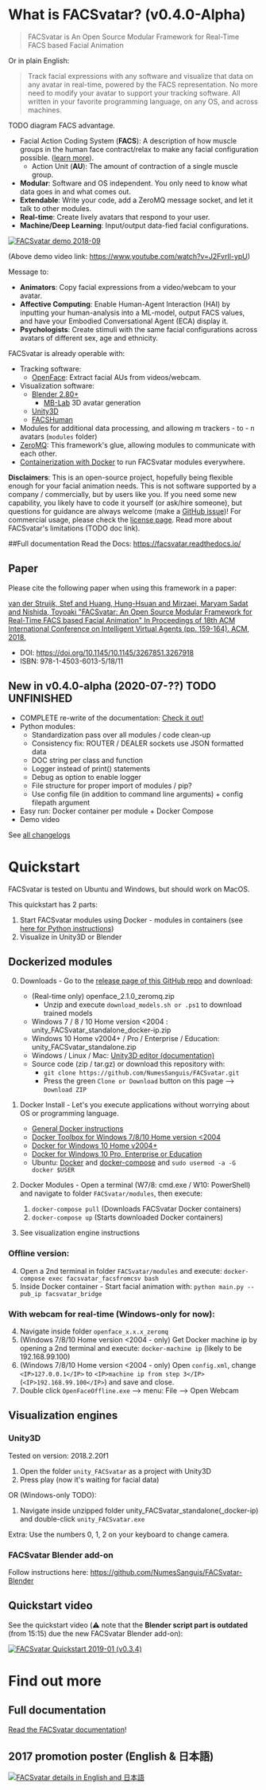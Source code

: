 # What is FACSvatar? (v0.4.0-Alpha)
> FACSvatar is An Open Source Modular Framework for Real-Time FACS based Facial Animation

Or in plain English:

> Track facial expressions with any software and visualize that data on any avatar in real-time,
powered by the FACS representation.
No more need to modify your avatar to support your tracking software.
All written in your favorite programming language, on any OS, and across machines.

TODO diagram FACS advantage.

- Facial Action Coding System (**FACS**): A description of how muscle groups in the human face contract/relax
  to make any facial configuration possible.
  ([learn more](https://facsvatar.readthedocs.io/en/latest/facs_theory.html)).
  * Action Unit (**AU**): The amount of contraction of a single muscle group.
- **Modular**: Software and OS independent. You only need to know what data goes in and what comes out.
- **Extendable**: Write your code, add a ZeroMQ message socket, and let it talk to other modules.
- **Real-time**: Create lively avatars that respond to your user.
- **Machine/Deep Learning**: Input/output data-fied facial configurations.

[![FACSvatar demo 2018-09](https://img.youtube.com/vi/J2FvrIl-ypU/0.jpg)](https://www.youtube.com/watch?v=J2FvrIl-ypU)

(Above demo video link: https://www.youtube.com/watch?v=J2FvrIl-ypU)

Message to:
- **Animators**: Copy facial expressions from a video/webcam to your avatar.
- **Affective Computing**: Enable Human-Agent Interaction (HAI) by inputting your human-analysis into a ML-model,
output FACS values, and have your Embodied Conversational Agent (ECA) display it.
- **Psychologists**: Create stimuli with the same facial configurations across avatars of different sex, age and ethnicity.

FACSvatar is already operable with:
- Tracking software:
  * [OpenFace](https://github.com/TadasBaltrusaitis/OpenFace): Extract facial AUs from videos/webcam.
- Visualization software:
  * [Blender 2.80+](https://www.blender.org/)
    * [MB-Lab](https://mb-lab-community.github.io/MB-Lab.github.io/) 3D avatar generation
  * [Unity3D](https://unity.com/)
  * [FACSHuman](https://www.michaelgilbert.fr/facshuman/)
- Modules for additional data processing, and allowing m trackers - to - n avatars (`modules` folder)
- [ZeroMQ](https://zeromq.org/): This framework's glue, allowing modules to communicate with each other.
- [Containerization with Docker](https://www.docker.com/) to run FACSvatar modules everywhere.

**Disclaimers**: This is an open-source project, hopefully being flexible enough for your facial animation needs.
This is not software supported by a company / commercially, but by users like you.
If you need some new capability, you likely have to code it yourself (or ask/hire someone),
but questions for guidance are always welcome (make a [GitHub issue](https://github.com/NumesSanguis/FACSvatar/issues))!
For commercial usage, please check the [license page](https://facsvatar.readthedocs.io/en/latest/misc/license.html).
Read more about FACSvatar's limitations (TODO doc link).

##Full documentation
Read the Docs: https://facsvatar.readthedocs.io/

## Paper
Please cite the following paper when using this framework in a paper:

[van der Struijk, Stef and Huang, Hung-Hsuan and Mirzaei, Maryam Sadat and Nishida, Toyoaki "FACSvatar: An Open Source Modular Framework for Real-Time FACS based Facial Animation" In Proceedings of 18th ACM International Conference on Intelligent Virtual Agents (pp. 159-164). ACM, 2018.](https://dl.acm.org/citation.cfm?id=3267918)

- DOI: https://doi.org/10.1145/10.1145/3267851.3267918
- ISBN: 978-1-4503-6013-5/18/11

## New in v0.4.0-alpha (2020-07-??)  TODO UNFINISHED

* COMPLETE re-write of the documentation: [Check it out!](https://facsvatar.readthedocs.io/en/v0.4.0/)
* Python modules:
    * Standardization pass over all modules / code clean-up
    * Consistency fix: ROUTER / DEALER sockets use JSON formatted data
    * DOC string per class and function
    * Logger instead of print() statements
    * Debug as option to enable logger
    * File structure for proper import of modules / pip?
    * Use config file (in addition to command line arguments) + config filepath argument
* Easy run: Docker container per module + Docker Compose
* Demo video

See [all changelogs](https://facsvatar.readthedocs.io/en/latest/changelog.html)


# Quickstart
FACSvatar is tested on Ubuntu and Windows, but should work on MacOS.

This quickstart has 2 parts:
1. Start FACSvatar modules using Docker - modules in containers
(see [here for Python instructions](https://facsvatar.readthedocs.io/en/latest/firstrun))
2. Visualize in Unity3D or Blender

## Dockerized modules
<!-- <details><summary>Expand (CLICK ME)</summary>
<p> -->

0. Downloads - Go to the [release page of this GitHub repo](https://github.com/NumesSanguis/FACSvatar/releases) and download:
    * (Real-time only) openface_2.1.0_zeromq.zip
        * Unzip and execute `download_models.sh or .ps1` to download trained models
    * Windows 7 / 8 / 10 Home version <2004 : unity_FACSvatar_standalone_docker-ip.zip
    * Windows 10 Home v2004+ / Pro / Enterprise / Education: unity_FACSvatar_standalone.zip
    * Windows / Linux / Mac: [Unity3D editor (documentation)](https://facsvatar.readthedocs.io/en/latest/defaultsetup.html#unity3d-game-engine)
    * Source code (zip / tar.gz) or download this repository with:
        * `git clone https://github.com/NumesSanguis/FACSvatar.git`
        * Press the green `Clone or Download` button on this page --> `Download ZIP`

1. Docker Install - Let's you execute applications without worrying about OS or programming language.
    * [General Docker instructions](https://docs.docker.com/install/#supported-platforms)
    * [Docker Toolbox for Windows 7/8/10 Home version <2004](https://docs.docker.com/toolbox/overview/)
    * [Docker for Windows 10 Home v2004+](https://docs.docker.com/docker-for-windows/install-windows-home/)
    * [Docker for Windows 10 Pro, Enterprise or Education](https://docs.docker.com/docker-for-windows/install/#what-to-know-before-you-install)
    * Ubuntu: [Docker](https://docs.docker.com/install/linux/docker-ce/ubuntu/) and [docker-compose](https://docs.docker.com/compose/install/) and `sudo usermod -a -G docker $USER`

2. Docker Modules - Open a terminal (W7/8: cmd.exe / W10: PowerShell) and navigate to folder `FACSvatar/modules`, then execute:
    1. `docker-compose pull`  (Downloads FACSvatar Docker containers)
    2. `docker-compose up`  (Starts downloaded Docker containers)
    
3.  See visualization engine instructions

### Offline version:

4. Open a 2nd terminal in folder `FACSvatar/modules` and execute: `docker-compose exec facsvatar_facsfromcsv bash`
5. Inside Docker container - Start facial animation with: `python main.py --pub_ip facsvatar_bridge`

### With webcam for real-time (Windows-only for now):

4. Navigate inside folder `openface_x.x.x_zeromq`
5. (Windows 7/8/10 Home version <2004 - only) Get Docker machine ip by opening a 2nd terminal and execute: `docker-machine ip` (likely to be 192.168.99.100)
6. (Windows 7/8/10 Home version <2004 - only) Open `config.xml`, change `<IP>127.0.0.1</IP>` to `<IP>machine ip from step 3</IP>` (`<IP>192.168.99.100</IP>`) and save and close.
7. Double click `OpenFaceOffline.exe` –> menu: File –> Open Webcam

<!--  </p>
</details>  -->


## Visualization engines
### Unity3D
Tested on version: 2018.2.20f1

1. Open the folder `unity_FACSvatar` as a project with Unity3D
2. Press play (now it's waiting for facial data)

OR (Windows-only TODO):

1. Navigate inside unzipped folder unity_FACSvatar_standalone(_docker-ip) and double-click `unity_FACSvatar.exe`

Extra: Use the numbers 0, 1, 2 on your keyboard to change camera.

### FACSvatar Blender add-on
Follow instructions here: https://github.com/NumesSanguis/FACSvatar-Blender

## Quickstart video
See the quickstart video (:warning: note that the **Blender script part is outdated** (from 15:15) due the new FACSvatar Blender add-on):

[![FACSvatar Quickstart 2019-01 (v0.3.4)](https://img.youtube.com/vi/OOoXDfkn8fk/0.jpg)](https://www.youtube.com/watch?v=OOoXDfkn8fk)

# Find out more
## Full documentation
[Read the FACSvatar documentation](https://facsvatar.readthedocs.io/en/latest/)!

## 2017 promotion poster (English & 日本語)
[![FACSvatar details in English and 日本語](https://surafusoft.eu/facsvatar/files/2018/10/FACSvatar_poster_25_A4-724x1024.png)](https://surafusoft.eu/facsvatar/files/2018/10/FACSvatar_poster_25_A4.png)
